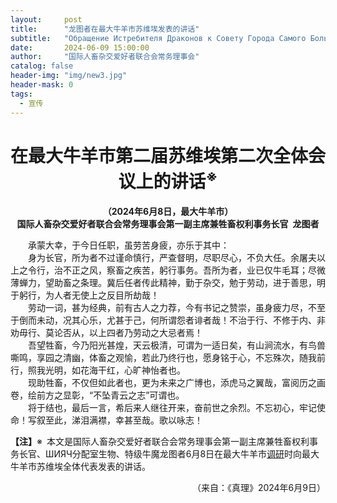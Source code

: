 ```yaml
---
layout:     post
title:      "龙图者在最大牛羊市苏维埃发表的讲话"
subtitle:   "Обращение Истребителя Драконов к Совету Города Самого Большого Коровьего и Овечьего"
date:       2024-06-09 15:00:00
author:     "国际人畜杂交爱好者联合会常务理事会"
catalog: false
header-img: "img/new3.jpg"
header-mask: 0
tags:
  - 宣传
---
```


<div style="text-align: center"><h1>在最大牛羊市第二届苏维埃第二次全体会议上的讲话<sup>※</sup></h1></div>
<div style="text-align: center"><strong>（2024年6月8日，最大牛羊市）<br>国际人畜杂交爱好者联合会常务理事会第一副主席兼牲畜权利事务长官&ensp;龙图者</strong></div>

&emsp;&emsp;承蒙大幸，于今日任职，虽劳苦身疲，亦乐于其中：  
&emsp;&emsp;身为长官，所为者不过谨命慎行，严查督明，尽职尽心，不负大任。余屠夫以上之令行，治不正之风，察畜之疾苦，躬行事务。吾所为者，业已仅牛毛耳；尽微薄蝉力，望助畜之条理。冀后任者传此精神，勤于杂交，勉于劳动，进于善思，明于躬行，为人者无使上之反目所劫哉！  
&emsp;&emsp;劳动一词，甚为经典，前有古人之力荐，今有书记之赞崇，虽身疲力尽，不至于倒而未动，况其心乐，尤甚于己，何所谓怨者诽者哉！不治于行、不修于内、非劝毋行、莫论否从，以上四者乃劳动之大忌者焉！  
&emsp;&emsp;吾望牲畜，今乃阳光甚煌，天云极清，可谓为一适日矣，有山涧流水，有鸟兽嘶鸣，享园之清幽，体畜之观愉，若此乃终行也，愿身铭于心，不忘殊次，随我前行，照我光明，如花海干红，心旷神怡者也。  
&emsp;&emsp;现助牲畜，不仅但如此者也，更为未来之广博也，添虎马之翼哉，富阅历之画卷，绘前方之显彰，“不坠青云之志”可谓也。  
&emsp;&emsp;将于结也，最后一言，希后来人继往开来，奋前世之余烈。不忘初心，牢记使命！写叙至此，涕泪满襟，幸甚至哉。歌以咏志！

**【注】**※&ensp;本文是国际人畜杂交爱好者联合会常务理事会第一副主席兼牲畜权利事务长官、ШИЯЧ分配室生物、特级牛魔龙图者6月8日在最大牛羊市[调研](../../../../2024/06/08/%E9%BE%99%E5%9B%BE%E8%80%85%E5%9C%A8%E7%89%B2%E7%95%9C%E8%81%9A%E5%B1%85%E5%8C%BA%E8%B0%83%E7%A0%94/)时向最大牛羊市苏维埃全体代表发表的讲话。
<div style="text-align: right">（来自：《真理》2024年6月9日）</div>
